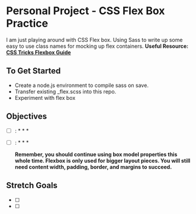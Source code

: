 # Personal Project - CSS Flex Box Practice

I am just playing around with CSS Flex box. Using Sass to write up some easy to use class names for mocking up flex containers.
**Useful Resource: [CSS Tricks Flexbox Guide](https://css-tricks.com/snippets/css/a-guide-to-flexbox/)**

## To Get Started

* Create a node.js environment to compile sass on save.
* Transfer existing _flex.scss into this repo.
* Experiment with flex box


## Objectives

* [ ] :
  * 
  * 
  * 

* [ ] :
  * 
  * 
  * 
  
  **Remember, you should continue using box model properties this whole time.  Flexbox is only used for bigger layout pieces.  You will still need content width, padding, border, and margins to succeed.**

## Stretch Goals

* [ ] 
* [ ] 
